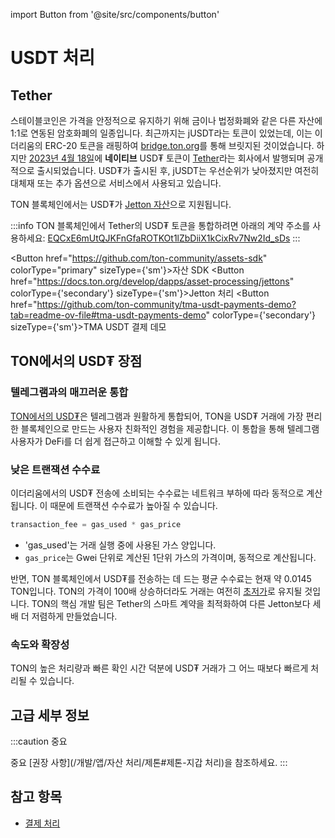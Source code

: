 import Button from '@site/src/components/button'

# USDT 처리

## Tether

스테이블코인은 가격을 안정적으로 유지하기 위해 금이나 법정화폐와 같은 다른 자산에 1:1로 연동된 암호화폐의 일종입니다. 최근까지는 jUSDT라는 토큰이 있었는데, 이는 이더리움의 ERC-20 토큰을 래핑하여 <a href="https://bridge.ton.org" target="_blank">bridge.ton.org</a>를 통해 브릿지된 것이었습니다. 하지만 [2023년 4월 18일](https://t.me/toncoin/824)에 **네이티브** USD₮ 토큰이 <a href="https://tether.to/en/" target="_blank">Tether</a>라는 회사에서 발행되며 공개적으로 출시되었습니다. USD₮가 출시된 후, jUSDT는 우선순위가 낮아졌지만 여전히 대체재 또는 추가 옵션으로 서비스에서 사용되고 있습니다.

TON 블록체인에서는 USD₮가 [Jetton 자산](/develop/dapps/asset-processing/jettons)으로 지원됩니다.

:::info
TON 블록체인에서 Tether의 USD₮ 토큰을 통합하려면 아래의 계약 주소를 사용하세요:
[EQCxE6mUtQJKFnGfaROTKOt1lZbDiiX1kCixRv7Nw2Id_sDs](https://tonviewer.com/EQCxE6mUtQJKFnGfaROTKOt1lZbDiiX1kCixRv7Nw2Id_sDs?section=jetton)
:::

<Button href="https://github.com/ton-community/assets-sdk" colorType="primary" sizeType={'sm'}>자산 SDK</Button>
<Button href="https://docs.ton.org/develop/dapps/asset-processing/jettons" colorType={'secondary'} sizeType={'sm'}>Jetton 처리</Button>
<Button href="https://github.com/ton-community/tma-usdt-payments-demo?tab=readme-ov-file#tma-usdt-payments-demo" colorType={'secondary'} sizeType={'sm'}>TMA USDT 결제 데모</Button>

## TON에서의 USD₮ 장점

### 텔레그램과의 매끄러운 통합

[TON에서의 USD₮](https://ton.org/borderless)은 텔레그램과 원활하게 통합되어, TON을 USD₮ 거래에 가장 편리한 블록체인으로 만드는 사용자 친화적인 경험을 제공합니다. 이 통합을 통해 텔레그램 사용자가 DeFi를 더 쉽게 접근하고 이해할 수 있게 됩니다.

### 낮은 트랜잭션 수수료

이더리움에서의 USD₮ 전송에 소비되는 수수료는 네트워크 부하에 따라 동적으로 계산됩니다. 이 때문에 트랜잭션 수수료가 높아질 수 있습니다.

```cpp
transaction_fee = gas_used * gas_price
```

- 'gas_used'는 거래 실행 중에 사용된 가스 양입니다.
- `gas_price`는 Gwei 단위로 계산된 1단위 가스의 가격이며, 동적으로 계산됩니다.

반면, TON 블록체인에서 USD₮를 전송하는 데 드는 평균 수수료는 현재 약 0.0145 TON입니다. TON의 가격이 100배 상승하더라도 거래는 여전히 [초저가](/develop/smart-contracts/fees#average-transaction-cost)로 유지될 것입니다. TON의 핵심 개발 팀은 Tether의 스마트 계약을 최적화하여 다른 Jetton보다 세 배 더 저렴하게 만들었습니다.

### 속도와 확장성

TON의 높은 처리량과 빠른 확인 시간 덕분에 USD₮ 거래가 그 어느 때보다 빠르게 처리될 수 있습니다.

## 고급 세부 정보

:::caution 중요

중요 [권장 사항](/개발/앱/자산 처리/제톤#제톤-지갑 처리)을 참조하세요.
:::

## 참고 항목

- [결제 처리](/develop/dapps/asset-processing/)
